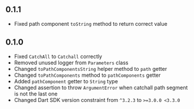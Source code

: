 ## 0.1.1

- Fixed path component `toString` method to return correct value

## 0.1.0

- Fixed `CatchAll` to `Catchall` correctly
- Removed unused logger from `Parameters` class
- Changed `toPathComponentsString` helper method to `path` getter
- Changed `toPathComponents` method to `pathComponents` getter
- Added `pathComponent` getter to `String` type
- Changed assertion to throw `ArgumentError` when catchall path segment is not the last one
- Changed Dart SDK version constraint from `^3.2.3` to `>=3.0.0 <3.3.0`
